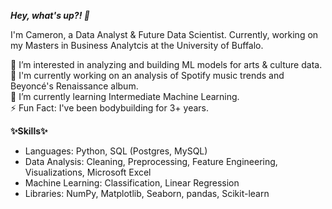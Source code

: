 <b><i> Hey, what's up?! :wave: </i></b>

I'm Cameron, a Data Analyst & Future Data Scientist. Currently, working on my Masters in Business Analytcis at the University of Buffalo. 

👀 I’m interested in analyzing and building ML models for arts & culture data.<br>
:musical_note: I'm currently working on an analysis of Spotify music trends and Beyoncé's Renaissance album.<br>
🌱 I’m currently learning Intermediate Machine Learning. <br>
:zap: Fun Fact: I've been bodybuilding for 3+ years. <br>

<b>✨Skills✨</b><br>
- Languages: Python, SQL (Postgres, MySQL)
- Data Analysis: Cleaning, Preprocessing, Feature Engineering, Visualizations, Microsoft Excel
- Machine Learning: Classification, Linear Regression
- Libraries: NumPy, Matplotlib, Seaborn, pandas, Scikit-learn

<!---
Cameron-M-Bailey/Cameron-M-Bailey is a ✨ special ✨ repository because its `README.md` (this file) appears on your GitHub profile.
You can click the Preview link to take a look at your changes.
--->
